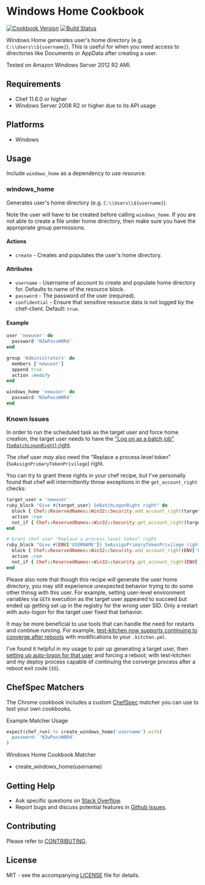 # Windows Home Cookbook

[![Cookbook Version](http://img.shields.io/cookbook/v/windows_home.svg?style=flat-square)][cookbook]
[![Build Status](https://img.shields.io/appveyor/ci/dhoer/chef-windows-home/master.svg?style=flat-square)][win]

[cookbook]: https://supermarket.chef.io/cookbooks/windows_home
[win]: https://ci.appveyor.com/project/dhoer/chef-windows-home


Windows Home generates user's home directory (e.g. `C:\\Users\\${username}`).  This is useful for
when you need access to directories like Documents or AppData after creating a user.

Tested on Amazon Windows Server 2012 R2 AMI.

## Requirements

- Chef 11.6.0 or higher
- Windows Server 2008 R2 or higher due to its API usage

## Platforms

- Windows

## Usage

Include `windows_home` as a dependency to use resource.

### windows_home

Generates user's home directory (e.g. `C:\\Users\\${username}`).

Note the user will have to be created before calling `windows_home`. If you are not able to create a file
under home directory, then make sure you have the appropriate group permissions.

#### Actions

- `create` - Creates and populates the user's home directory.

#### Attributes

- `username` - Username of account to create and populate home directory
for. Defaults to name of the resource block.
- `password` - The password of the user (required).
- `confidential` - Ensure that sensitive resource data is not logged by
the chef-client. Default: `true`.

#### Example

```ruby
user 'newuser' do
  password 'N3wPassW0Rd'
end

group 'Administrators' do
  members ['newuser']
  append true
  action :modify
end

windows_home 'newuser' do
  password 'N3wPassW0Rd'
end
```

### Known Issues
In order to run the scheduled task as the target user and force home creation, the target user needs to have the ["Log on as a batch job" (`SeBatchLogonRight`) right](https://technet.microsoft.com/en-us/library/cc957131.aspx).


The chef user *may* also need the "Replace a process level token"(`SeAssignPrimaryTokenPrivilege`) right.

You can try to grant these rights in your chef recipe, but I've personally found that chef will intermittently throw exceptions in the `get_account_right` checks:
```ruby
target_user = 'newuser'
ruby_block "Give #{target_user} SeBatchLogonRight right" do
  block { Chef::ReservedNames::Win32::Security.add_account_right(target_user, right) }
  action :run
  not_if { Chef::ReservedNames::Win32::Security.get_account_right(target_user).include?(right) }
end

# Grant chef user "Replace a process level token" right
ruby_block "Give #{ENV['USERNAME']} SeAssignPrimaryTokenPrivilege right" do
  block { Chef::ReservedNames::Win32::Security.add_account_right(ENV['USERNAME'], right) }
  action :run
  not_if { Chef::ReservedNames::Win32::Security.get_account_right(ENV['USERNAME']).include?(right) }
end
```

Please also note that though this recipe will generate the user home directory, you may still experience unexpected behavior trying to do some other thinsg with this user. For example, setting user-level environment variables via `SETX` execution as the target user appeared to succeed but ended up getting set up in the registry for the wrong user SID. Only a restart with auto-logon for the target user fixed that behavior.

It may be more beneficial to use tools that can handle the need for restarts and continue running. For example, [test-kitchen now supports continuing to converge after reboots](https://discourse.chef.io/t/test-kitchen-1-10-0-released/8721) with modifications to your `.kitchen.yml`.

I've found it helpful in my usage to pair up generating a target user, then [setting up auto-logon for that user](https://github.com/dhoer/chef-windows_autologin) and forcing a reboot; with test-kitchen and my deploy process capable of continuing the converge process after a reboot exit code (`35`).

## ChefSpec Matchers

The Chrome cookbook includes a custom [ChefSpec](https://github.com/sethvargo/chefspec) matcher you can use to test your
own cookbooks.

Example Matcher Usage

```ruby
expect(chef_run).to create_windows_home('username').with(
  password: 'N3wPassW0Rd'
)
```

Windows Home Cookbook Matcher

- create_windows_home(username)

## Getting Help

- Ask specific questions on [Stack Overflow](http://stackoverflow.com/questions/tagged/windows+user).
- Report bugs and discuss potential features in [Github issues](https://github.com/dhoer/chef-windows_home/issues).

## Contributing

Please refer to [CONTRIBUTING](https://github.com/dhoer/chef-windows_home/blob/master/CONTRIBUTING.md).

## License

MIT - see the accompanying [LICENSE](https://github.com/dhoer/chef-windows_home/blob/master/LICENSE.md) file for
details.

